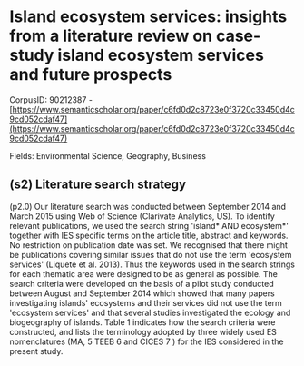 # Island ecosystem services: insights from a literature review on case-study island ecosystem services and future prospects

CorpusID: 90212387 - [https://www.semanticscholar.org/paper/c6fd0d2c8723e0f3720c33450d4c9cd052cdaf47](https://www.semanticscholar.org/paper/c6fd0d2c8723e0f3720c33450d4c9cd052cdaf47)

Fields: Environmental Science, Geography, Business

## (s2) Literature search strategy
(p2.0) Our literature search was conducted between September 2014 and March 2015 using Web of Science (Clarivate Analytics, US). To identify relevant publications, we used the search string 'island* AND ecosystem*' together with IES specific terms on the article title, abstract and keywords. No restriction on publication date was set. We recognised that there might be publications covering similar issues that do not use the term 'ecosystem services' (Liquete et al. 2013). Thus the keywords used in the search strings for each thematic area were designed to be as general as possible. The search criteria were developed on the basis of a pilot study conducted between August and September 2014 which showed that many papers investigating islands' ecosystems and their services did not use the term 'ecosystem services' and that several studies investigated the ecology and biogeography of islands. Table 1 indicates how the search criteria were constructed, and lists the terminology adopted by three widely used ES nomenclatures (MA, 5 TEEB 6 and CICES 7 ) for the IES considered in the present study.
